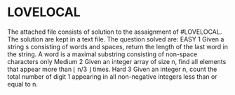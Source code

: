 # LOVELOCAL
The attached file consists of solution to the assaignment of #LOVELOCAL. The solution are kept in a text file. The question solved are: EASY 1 Given a string s consisting of words and spaces, return the length of the last word in the string. A word is a maximal substring consisting of non-space characters only Medium 2 Given an integer array of size n, find all elements that appear more than ⌊ n/3 ⌋ times. Hard 3 Given an integer n, count the total number of digit 1 appearing in all non-negative integers less than or equal to n.
